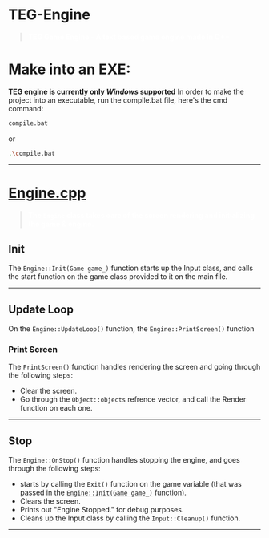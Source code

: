# TEG-Engine
> <span style="font-weight: bold; color: white;">TEG Game Engine - A text based game engine made in C++</span>
# Make into an EXE: 

**TEG engine is currently only *Windows* supported**
In order to make the project into an executable, run the compile.bat file, here's the cmd command:
```bash
compile.bat
```
or 
```bash
.\compile.bat
```

---
# [Engine.cpp](https://github.com/DanPeled/TEG-Engine/blob/main/Engine/Engine.cpp)
> <span style="font-weight: bold; color: white;">The `Engine` class takes care of the screen rendering and initializing the game & engine.</span>
## Init
The `Engine::Init(Game game_)` function starts up the Input class, and calls the start function on the game class provided to it on the main file.

---
## Update Loop
On the `Engine::UpdateLoop()` function, the `Engine::PrintScreen()` function

### Print Screen
The `PrintScreen()` function handles rendering the screen and going through the following steps:
- Clear the screen.
- Go through the `Object::objects` refrence vector, and call the Render function on each one.

---
## Stop
The `Engine::OnStop()` function handles stopping the engine, and goes through the following steps:
- starts by calling the `Exit()` function on the game variable (that was passed in the [`Engine::Init(Game game_)`](https://github.com/DanPeled/TEG-Engine/tree/main#init) function).
- Clears the screen.
- Prints out "Engine Stopped." for debug purposes.
- Cleans up the Input class by calling the `Input::Cleanup()` function.

---
